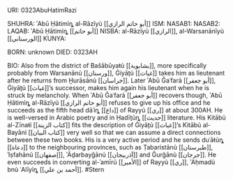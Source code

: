 URI: 0323AbuHatimRazi

SHUHRA: ʾAbū Ḥātimỉȵ al-Rāzīyủ [[أبو حاتم الرازي]]
ISM: 
NASAB1: 
NASAB2: 
LAQAB: ʾAbū Ḥātimỉȵ [[أبو حاتم]]
NISBA: al-Rāzīyủ [[الرازي]], al-Warsanānīyủ [[الورسناني]]
KUNYA: 

BORN: unknown
DIED: 0323AH

BIO: Also from the district of Bašābūyaŧủ [[بشابوية]], more specifically probably from Warsanānủ [[ورسنان]], Ġiyāṯủ [[غياث]] takes him as lieutenant after he returns from Ḫurāsānủ [[خراسان]]. Later ʾAbū Ǧaʿfarả [[أبو جعفر]], Ġiyāṯủ [[غياث]]’s successor, makes him again his lieutenant when he is struck by melancholy. When ʾAbū Ǧaʿfarả [[أبو جعفر]] recovers though, ʾAbū Ḥātimỉȵ al-Rāzīyủ [[أبو حاتم الرازي]] refuses to give up his office and he succeeds as the fifth head dāʿỉȵ [[داع]] of Rayyủ [[ري]] at about 300AH. He is well-versed in Arabic poetry and in Ḥadīṯủȵ [[حديث]] literature. His Kitābủ al-Zīnaŧỉ [[كتاب الزينة]] fits the description of Ġiyāṯủ [[غياث]]’s Kitābủ al-Bayānỉ [[كتاب البيان]] very well so that we can assume a direct connections between these two books. His is a very active period and he sends duʿāŧủȵ [[دعاة]] to the neighbouring provinces, such as Ṭabaristānủ [[طبرستان]], ʾIṣfahānủ [[إصفهان]], ʾĀḏarbayǧānủ [[آذربيجان]] and Ǧurǧānủ [[جرجان]]. He even succeeds in converting al-ʾamīrủ [[الأمير]] of Rayyủ [[ري]], ʾAḥmadủ bnủ ʿAlīyỉȵ [[أحمد بن علي]]. #Stern
